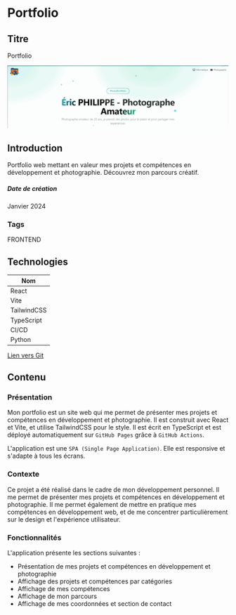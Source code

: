 # Portfolio

## Titre

Portfolio

![Image de preview](https://raw.githubusercontent.com/Eric-Philippe/portfolio/main/res/head_portfolio.gif)

## Introduction

Portfolio web mettant en valeur mes projets et compétences en développement et photographie. Découvrez mon parcours créatif.

##### Date de création

Janvier 2024

### Tags

FRONTEND

## Technologies

| Nom         |
| ----------- |
| React       |
| Vite        |
| TailwindCSS |
| TypeScript  |
| CI/CD       |
| Python      |

[Lien vers Git](https://github.com/Eric-Philippe/portfolio)

## Contenu

### Présentation

Mon portfolio est un site web qui me permet de présenter mes projets et compétences en développement et photographie. Il est construit avec React et Vite, et utilise TailwindCSS pour le style. Il est écrit en TypeScript et est déployé automatiquement sur `GitHub Pages` grâce à `GitHub Actions`.

L'application est une `SPA (Single Page Application)`. Elle est responsive et s'adapte à tous les écrans.

### Contexte

Ce projet a été réalisé dans le cadre de mon développement personnel. Il me permet de présenter mes projets et compétences en développement et photographie. Il me permet également de mettre en pratique mes compétences en développement web, et de me concentrer particulièrement sur le design et l'expérience utilisateur.

### Fonctionnalités

L'application présente les sections suivantes :

- Présentation de mes projets et compétences en développement et photographie
- Affichage des projets et compétences par catégories
- Affichage de mes compétences
- Affichage de mon parcours
- Affichage de mes coordonnées et section de contact
